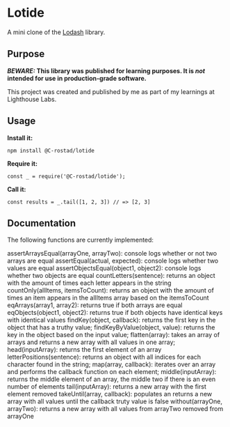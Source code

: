 # Lotide

A mini clone of the [Lodash](https://lodash.com) library.

## Purpose

**_BEWARE:_ This library was published for learning purposes. It is _not_ intended for use in production-grade software.**

This project was created and published by me as part of my learnings at Lighthouse Labs.

## Usage

**Install it:**

`npm install @C-rostad/lotide`

**Require it:**

`const _ = require('@C-rostad/lotide');`

**Call it:**

`const results = _.tail([1, 2, 3]) // => [2, 3]`

## Documentation

The following functions are currently implemented:

  assertArraysEqual(arrayOne, arrayTwo): console logs whether or not two arrays are equal
  assertEqual(actual, expected): console logs whether two values are equal
  assertObjectsEqual(object1, object2): console logs whether two objects are equal
  countLetters(sentence): returns an object with the amount of times each letter appears in the string
  countOnly(allItems, itemsToCount): returns an object with the amount of times an item appears in the allItems array based on the itemsToCount 
  eqArrays(array1, array2): returns true if both arrays are equal
  eqObjects(object1, object2): returns true if both objects have identical keys with identical values
  findKey(object, callback): returns the first key in the object that has a truthy value;
  findKeyByValue(object, value): returns the key in the object based on the input value;
  flatten(array): takes an array of arrays and returns a new array with all values in one array;
  head(inputArray): returns the first element of an array
  letterPositions(sentence): returns an object with all indices for each character found in the string;
  map(array, callback): iterates over an array and performs the callback function on each element;
  middle(inputArray): returns the middle element of an array, the middle two if there is an even number of elements
  tail(inputArray): returns a new array with the first element removed
  takeUntil(array, callback): populates an returns a new array with all values until the callback truty value is false
  without(arrayOne, arrayTwo): returns a new array with all values from arrayTwo removed from arrayOne
